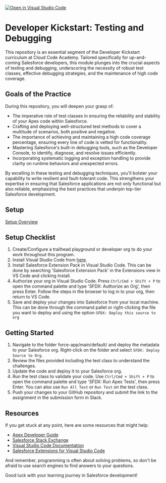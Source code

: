 [![Open in Visual Studio Code](https://classroom.github.com/assets/open-in-vscode-2e0aaae1b6195c2367325f4f02e2d04e9abb55f0b24a779b69b11b9e10269abc.svg)](https://classroom.github.com/online_ide?assignment_repo_id=16793849&assignment_repo_type=AssignmentRepo)
# Developer Kickstart: Testing and Debugging
This repository is an essential segment of the Developer Kickstart curriculum at Cloud Code Academy. Tailored specifically for up-and-coming Salesforce developers, this module plunges into the crucial aspects of testing and debugging, underscoring the necessity of robust test classes, effective debugging strategies, and the maintenance of high code coverage.

## Goals of the Practice
During this repository, you will deepen your grasp of:

- The imperative role of test classes in ensuring the reliability and stability of your Apex code within Salesforce.
- Crafting and deploying well-structured test methods to cover a multitude of scenarios, both positive and negative.
- The importance of achieving and maintaining a high code coverage percentage, ensuring every line of code is vetted for functionality.
- Mastering Salesforce's built-in debugging tools, such as the Developer Console, to identify, diagnose, and resolve issues efficiently.
- Incorporating systematic logging and exception handling to provide clarity on runtime behaviors and unexpected errors.

By excelling in these testing and debugging techniques, you'll bolster your capability to write resilient and fault-tolerant code. This strengthens your expertise in ensuring that Salesforce applications are not only functional but also reliable, emphasizing the best practices that underpin top-tier Salesforce development.

## Setup
[Setup Overview](https://learn.cloudcodeacademy.com/courses/salesforce-developer-kickstart-program/lectures/47317682)

## Setup Checklist
1. Create/Configure a trailhead playground or developer org to do your work throughout this program.
2. Install Visual Studio Code from [here](https://code.visualstudio.com/download).
3. Install Salesforce Extension Pack in Visual Studio Code. This can be done by searching 'Salesforce Extension Pack' in the Extensions view in VS Code and clicking Install.
4. Authorize your org in Visual Studio Code. Press `Ctrl/Cmd + Shift + P` to open the command palette and type 'SFDX: Authorize an Org', then press Enter. Follow the steps in the browser to log in to your org, then return to VS Code.
5. Save and deploy your changes into Salesforce from your local machine. This can be done through the command pallet or right-clicking the file you want to deploy and using the option `SFDX: Deploy this source to org`

## Getting Started
1. Navigate to the folder force-app/main/default/ and deploy the metadata to your Salesforce org. Right-click on the folder and select `SFDX: Deploy Source to Org`.
2. Review the files provided including the test class to understand the challenges.
3. Update the code and deploy it to your Salesforce org.
4. Run the test class to validate your code. Use `Ctrl/Cmd + Shift + P` to open the command palette and type 'SFDX: Run Apex Tests', then press Enter. You can also use `Run All Test` or `Run Test` on the test class.
5. Push your changes to your GitHub repository and submit the link to the assignment in the submission form in Slack.

## Resources

If you get stuck at any point, here are some resources that might help:

- [Apex Developer Guide](https://developer.salesforce.com/docs/atlas.en-us.apexcode.meta/apexcode/apex_dev_guide.htm)
- [Salesforce Stack Exchange](https://salesforce.stackexchange.com/)
- [Visual Studio Code Documentation](https://code.visualstudio.com/docs)
- [Salesforce Extensions for Visual Studio Code](https://developer.salesforce.com/tools/vscode/)

And remember, programming is often about solving problems, so don't be afraid to use search engines to find answers to your questions.

Good luck with your learning journey in Salesforce development!
